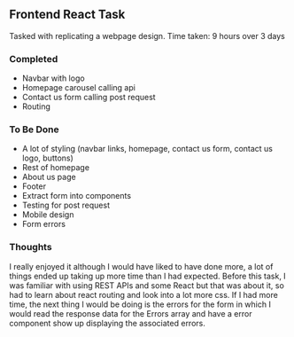 ## Frontend React Task

Tasked with replicating a webpage design.
Time taken: 9 hours over 3 days

### Completed
- Navbar with logo
- Homepage carousel calling api
- Contact us form calling post request
- Routing

### To Be Done
- A lot of styling (navbar links, homepage, contact us form, contact us logo, buttons)
- Rest of homepage
- About us page
- Footer
- Extract form into components
- Testing for post request
- Mobile design
- Form errors

### Thoughts

I really enjoyed it although I would have liked to have done more, a lot of things ended up taking up more time than I had expected. Before this task, I was familiar with using REST APIs and some React but that was about it, so had to learn about react routing and look into a lot more css.
If I had more time, the next thing I would be doing is the errors for the form in which I would read the response data for the Errors array and have a error component show up displaying the associated errors.
